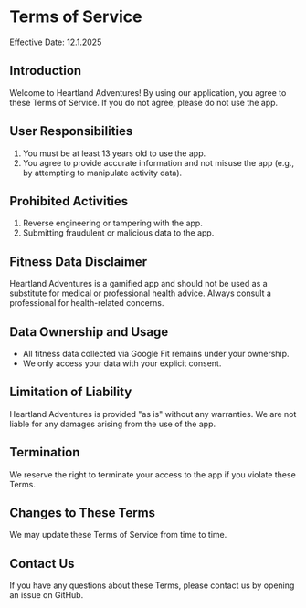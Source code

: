 # Terms of Service

Effective Date: 12.1.2025

## Introduction

Welcome to Heartland Adventures! By using our application, you agree to these Terms of Service. If you do not agree, please do not use the app.

## User Responsibilities

1. You must be at least 13 years old to use the app.
2. You agree to provide accurate information and not misuse the app (e.g., by attempting to manipulate activity data).

## Prohibited Activities

1. Reverse engineering or tampering with the app.
2. Submitting fraudulent or malicious data to the app.

## Fitness Data Disclaimer

Heartland Adventures is a gamified app and should not be used as a substitute for medical or professional health advice. Always consult a professional for health-related concerns.

## Data Ownership and Usage

- All fitness data collected via Google Fit remains under your ownership.
- We only access your data with your explicit consent.

## Limitation of Liability

Heartland Adventures is provided "as is" without any warranties. We are not liable for any damages arising from the use of the app.

## Termination

We reserve the right to terminate your access to the app if you violate these Terms.

## Changes to These Terms

We may update these Terms of Service from time to time.

## Contact Us

If you have any questions about these Terms, please contact us by opening an issue on GitHub.